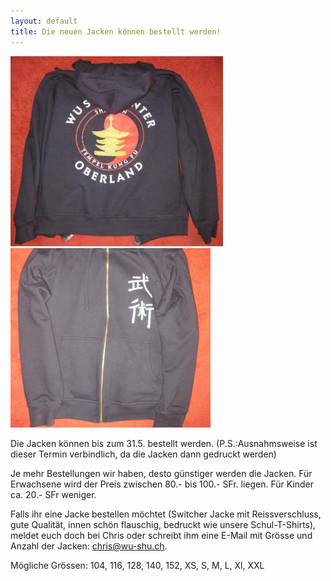 ```yaml
---
layout: default
title: Die neuen Jacken können bestellt werden!
---
```


<img class="ifloat-left" src="/images/pullover/wu-shu-pullover-rueckseite.jpg" alt="Wu Shu Pullover" width="340px">
<img class="ifloat-right" src="/images/pullover/wu-shu-pullover-vorderseite.jpg" alt="Wu Shu Pullover" width="320px">


Die Jacken können bis zum 31.5. bestellt werden.  (P.S.:Ausnahmsweise ist dieser Termin verbindlich, da die Jacken dann gedruckt werden)

Je mehr Bestellungen wir haben, desto günstiger werden die Jacken. Für Erwachsene wird der Preis zwischen 80.- bis 100.- SFr. liegen. Für Kinder ca. 20.- SFr weniger.

Falls ihr eine Jacke bestellen möchtet (Switcher Jacke mit Reissverschluss, gute Qualität, innen schön flauschig, bedruckt wie unsere Schul-T-Shirts), meldet euch doch bei Chris oder schreibt ihm eine E-Mail mit Grösse und Anzahl der Jacken: <a href=mailto:chris@wu-shu.ch>chris@wu-shu.ch</a>.

Mögliche Grössen: 104, 116, 128, 140, 152, XS, S, M, L, Xl, XXL